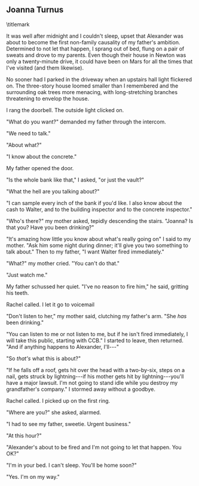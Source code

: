 ## Joanna Turnus
\titlemark

It was well after midnight and I couldn't sleep, upset that Alexander
was about to become the first non-family causality of my father's
ambition. Determined to not let that happen, I sprang out of bed, flung
on a pair of sweats and drove to my parents. Even though their house in
Newton was only a twenty-minute drive, it could have been on Mars for
all the times that I've visited (and them likewise).

No sooner had I parked in the driveway when an upstairs hall light
flickered on. The three-story house loomed smaller than I remembered and
the surrounding oak trees more menacing, with long-stretching branches
threatening to envelop the house.

I rang the doorbell. The outside light clicked on.

"What do you want?" demanded my father through the intercom.

"We need to talk."

"About what?"

"I know about the concrete."

My father opened the door.

"Is the whole bank like that," I asked, "or just the vault?"

"What the hell are you talking about?"

"I can sample every inch of the bank if you'd like. I also know about
the cash to Walter, and to the building inspector and to the concrete
inspector."

"Who's there?" my mother asked, tepidly descending the stairs. "Joanna?
Is that you? Have you been drinking?"

"It's amazing how little you know about what's really going on" I said
to my mother. "Ask him some night during dinner; it'll give you two
something to talk about." Then to my father, "I want Walter fired
immediately."

"What?" my mother cried. "You can't do that."

"Just watch me."

My father schussed her quiet. "I've no reason to fire him," he said,
gritting his teeth.

Rachel called. I let it go to voicemail

"Don't listen to her," my mother said, clutching my father's arm. "She
*has* been drinking."

"You can listen to me or not listen to me, but if he isn't fired
immediately, I will take this public, starting with CCB." I started to
leave, then returned. "And if anything happens to Alexander, I'll---"

"So *that's* what this is about?"

"If he falls off a roof, gets hit over the head with a two-by-six,
steps on a nail, gets struck
by lightning---if his mother gets hit by lightning---you'll have a major
lawsuit. I'm not going to stand idle while you destroy my grandfather's
company." I stormed away without a goodbye.

Rachel called. I picked up on the first ring.

"Where are you?" she asked, alarmed.

"I had to see my father, sweetie. Urgent business."

"At this hour?"

"Alexander's about to be fired and I'm not going to let that happen. You
OK?"

"I'm in your bed. I can't sleep. You'll be home soon?"

"Yes. I'm on my way."
